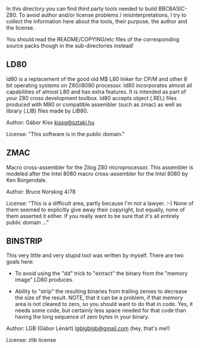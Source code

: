 In this directory you can find third party tools needed to build BBCBASIC-Z80.
To avoid author and/or license problems / misinterpretations, I try to collect
the information here about the tools, their purpose, the author and the license.

You should read the README/COPYING/etc files of the corresponding source packs
though in the sub-directories instead!

## LD80

ld80 is a replacement of the good old M$ L80 linker for CP/M and other 8 bit
operating systems on Z80/i8080 processor. ld80 incorporates almost all
capabilities of almost L80 and has extra features. It is intended as part of
your Z80 cross development toolbox. ld80 accepts object (.REL) files produced
with M80 or compatible assembler (such as zmac) as well as library (.LIB)
files made by LIB80.

Author: Gábor Kiss <kissg@sztaki.hu>

License: "This software is in the public domain."

## ZMAC

Macro cross-assembler for the Zilog Z80 microprocessor. This assembler is
modeled after the Intel 8080 macro cross-assembler for the Intel 8080 by Ken
Borgendale.

Author: Bruce Norskog 4/78

License: "This is a difficult area, partly because I'm not a lawyer. :-) None
of them seemed to explicitly give away their copyright, but equally, none
of them asserted it either. If you really want to be sure that it's all
entirely public domain ..."

## BINSTRIP

This very little and very stupid tool was written by myself. There are two
goals here:

* To avoid using the "dd" trick to "extract" the binary from the "memory
image" LD80 produces.

* Ability to "strip" the resulting binaries from trailing zeroes to decrease
the size of the result. NOTE, that it can be a problem, if that memory area
is not cleared to zero, so you should want to do that in code. Yes, it needs
some code, but certainly less space needed for that code than having the
long sequence of zero bytes in your binary.

Author: LGB (Gábor Lénárt) <lgblgblgb@gmail.com> (hey, that's me!)

License: zlib license
